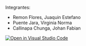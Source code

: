 Integrantes:
- Remon Flores, Juaquin Estefano
- Puente Jara, Virginia Norma
- Callinapa Chunga, Johan Fabian

[![Open in Visual Studio Code](https://classroom.github.com/assets/open-in-vscode-c66648af7eb3fe8bc4f294546bfd86ef473780cde1dea487d3c4ff354943c9ae.svg)](https://classroom.github.com/online_ide?assignment_repo_id=8638516&assignment_repo_type=AssignmentRepo)
